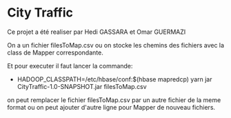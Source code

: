 # City Traffic
Ce projet a été realiser par Hedi GASSARA et Omar GUERMAZI

On a un fichier filesToMap.csv ou on stocke les chemins des fichiers avec la class de Mapper correspondante.

Et pour executer il faut lancer la commande:
* HADOOP_CLASSPATH=/etc/hbase/conf:$(hbase mapredcp) yarn jar CityTraffic-1.0-SNAPSHOT.jar filesToMap.csv

on peut remplacer le fichier filesToMap.csv par un autre fichier de la meme format ou on peut ajouter d'autre ligne pour Mapper de nouveau fichiers.